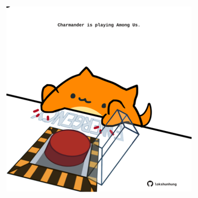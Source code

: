<!-- built at 31/12/2024, 08:00:46 UTC -->
<p align="center">
  <img width="500" height="500" src="./ReadmeImage.svg">
</p>

